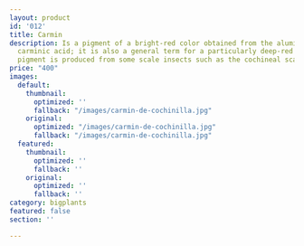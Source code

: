 ```yaml
---
layout: product
id: '012'
title: Carmin
description: Is a pigment of a bright-red color obtained from the aluminium salt of
  carminic acid; it is also a general term for a particularly deep-red color. The
  pigment is produced from some scale insects such as the cochineal scale.
price: "400"
images:
  default:
    thumbnail:
      optimized: ''
      fallback: "/images/carmin-de-cochinilla.jpg"
    original:
      optimized: "/images/carmin-de-cochinilla.jpg"
      fallback: "/images/carmin-de-cochinilla.jpg"
  featured:
    thumbnail:
      optimized: ''
      fallback: ''
    original:
      optimized: ''
      fallback: ''
category: bigplants
featured: false
section: ''

---
```


